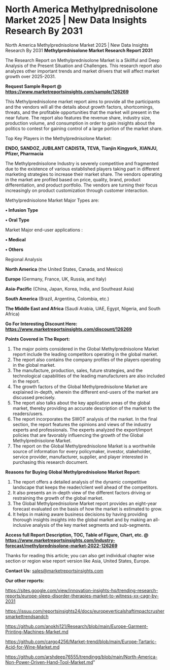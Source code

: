 # North America Methylprednisolone Market 2025 | New Data Insights Research By 2031
North America Methylprednisolone Market 2025 | New Data Insights Research By 2031
<strong>Methylprednisolone Market Research Report 2031</strong>

The Research Report on Methylprednisolone Market is a Skillful and Deep Analysis of the Present Situation and Challenges. This research report also analyzes other important trends and market drivers that will affect market growth over 2025-2031.

<strong>Request Sample Report @ <a href=https://www.marketreportsinsights.com/sample/126269>https://www.marketreportsinsights.com/sample/126269</a></strong>

This Methylprednisolone market report aims to provide all the participants and the vendors will all the details about growth factors, shortcomings, threats, and the profitable opportunities that the market will present in the near future. The report also features the revenue share, industry size, production volume, and consumption in order to gain insights about the politics to contest for gaining control of a large portion of the market share.

Top Key Players in the Methylprednisolone Market:

<strong>ENDO, SANDOZ, JUBILANT CADISTA, TEVA, Tianjin Kingyork, XIANJU, Pfizer, Pharmacia</strong>

The Methylprednisolone Industry is severely competitive and fragmented due to the existence of various established players taking part in different marketing strategies to increase their market share. The vendors operating in the market are profiled based on price, quality, brand, product differentiation, and product portfolio. The vendors are turning their focus increasingly on product customization through customer interaction.

Methylprednisolone Market Major Types are:

<strong>• Infusion Type

• Oral Type</strong>

Market Major end-user applications :

<strong>• Medical

• Others</strong>

Regional Analysis

</u><strong><b>North America</b></strong> (the United States, Canada, and Mexico)

<strong><b>Europe </b></strong>(Germany, France, UK, Russia, and Italy)

<strong><b>Asia-Pacific</b></strong> (China, Japan, Korea, India, and Southeast Asia)

<strong><b>South America</b></strong> (Brazil, Argentina, Colombia, etc.)

<strong><b>The Middle East and Africa</b></strong> (Saudi Arabia, UAE, Egypt, Nigeria, and South Africa)

<strong>Go For Interesting Discount Here: <a href=https://www.marketreportsinsights.com/discount/126269>https://www.marketreportsinsights.com/discount/126269</a></strong>

<strong>Points Covered in The Report:</strong>
<ol>
  <li>The major points considered in the Global Methylprednisolone Market report include the leading competitors operating in the global market.</li>
  <li>The report also contains the company profiles of the players operating in the global market.</li>
  <li>The manufacture, production, sales, future strategies, and the technological capabilities of the leading manufacturers are also included in the report.</li>
  <li>The growth factors of the Global Methylprednisolone Market are explained in-depth, wherein the different end-users of the market are discussed precisely.</li>
  <li>The report also talks about the key application areas of the global market, thereby providing an accurate description of the market to the readers/users.</li>
  <li>The report incorporates the SWOT analysis of the market. In the final section, the report features the opinions and views of the industry experts and professionals. The experts analyzed the export/import policies that are favorably influencing the growth of the Global Methylprednisolone Market.</li>
  <li>The report on the Global Methylprednisolone Market is a worthwhile source of information for every policymaker, investor, stakeholder, service provider, manufacturer, supplier, and player interested in purchasing this research document.</li>
</ol>
<strong>Reasons for Buying Global Methylprednisolone Market Report:</strong>

<ol>
  <li>The report offers a detailed analysis of the dynamic competitive landscape that keeps the reader/client well ahead of the competitors.</li>
  <li>It also presents an in-depth view of the different factors driving or restraining the growth of the global market.</li>
  <li>The Global Methylprednisolone Market report provides an eight-year forecast evaluated on the basis of how the market is estimated to grow.</li>
  <li>It helps in making aware business decisions by having providing thorough insights insights into the global market and by making an all-inclusive analysis of the key market segments and sub-segments.</li>
</ol>
<strong>Access full Report Description, TOC, Table of Figure, Chart, etc. @ <a href=https://www.marketreportsinsights.com/industry-forecast/methylprednisolone-market-2022-126269>https://www.marketreportsinsights.com/industry-forecast/methylprednisolone-market-2022-126269</a></strong>


Thanks for reading this article; you can also get individual chapter wise section or region wise report version like Asia, United States, Europe.

<strong>Contact Us:</strong>
sales@marketreportsinsights.com

<strong>Our other reports:</strong>

<a href=https://sites.google.com/view/innovation-insights-hq/trending-research-reports/europe-sleep-disorder-therapies-market-to-witness-xx-cagr-by-2031>https://sites.google.com/view/innovation-insights-hq/trending-research-reports/europe-sleep-disorder-therapies-market-to-witness-xx-cagr-by-2031</a>

<a href=https://issuu.com/reportsinsights24/docs/europeverticalshaftimpactcrushersmarkettrendsandch>https://issuu.com/reportsinsights24/docs/europeverticalshaftimpactcrushersmarkettrendsandch</a>

<a href=https://github.com/anokhi121/Research/blob/main/Europe-Garment-Printing-Machines-Market.md>https://github.com/anokhi121/Research/blob/main/Europe-Garment-Printing-Machines-Market.md</a>

<a href=https://github.com/cargo4256/Market-trend/blob/main/Europe-Tartaric-Acid-for-Wine-Market.md>https://github.com/cargo4256/Market-trend/blob/main/Europe-Tartaric-Acid-for-Wine-Market.md</a>

<a href=https://github.com/arshdeep76555/trendingg/blob/main/North-America-Non-Power-Driven-Hand-Tool-Market.md>https://github.com/arshdeep76555/trendingg/blob/main/North-America-Non-Power-Driven-Hand-Tool-Market.md</a>"
